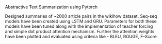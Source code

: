 Abstractive Text Summarization using Pytorch

Designed summaries of ~2000 article pairs in the wikihow dataset. Seq-seq models have been created using LSTM and GRU. Parameters for both these models have been tuned along with the implementation of teacher forcing and simple dot product attention mechanism. Further the attention weights have been plotted and evaluated using criteria like - BLEU, ROUGE, F-Score
